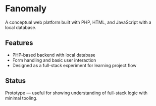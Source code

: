 # Fanomaly

A conceptual web platform built with PHP, HTML, and JavaScript with a local database.

## Features
- PHP-based backend with local database
- Form handling and basic user interaction
- Designed as a full-stack experiment for learning project flow

## Status
Prototype — useful for showing understanding of full-stack logic with minimal tooling.
